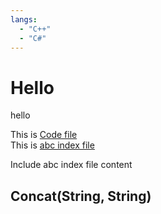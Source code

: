 ```yaml
---
langs: 
  - "C++"
  - "C#"
---
```


# Hello

hello


This is [Code file](~/code.md)  
This is [abc index file](~/abc/index.md)

Include abc index file content  

## Concat(String, String)
